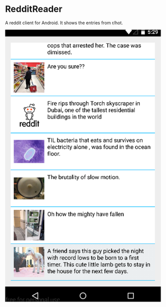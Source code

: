 RedditReader
======================================

A reddit client for Android. It shows the entries from r/hot.

![#RedditReader Demo](Figure/screenshot.png)
